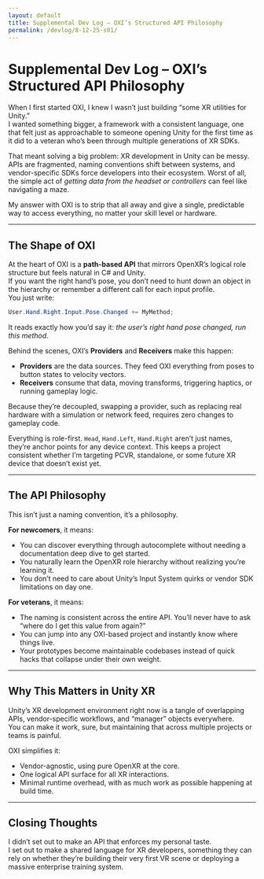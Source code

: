 ```yaml
---
layout: default
title: Supplemental Dev Log — OXI’s Structured API Philosophy
permalink: /devlog/8-12-25-s01/
---
```


# Supplemental Dev Log – OXI’s Structured API Philosophy

When I first started OXI, I knew I wasn’t just building “some XR utilities for Unity.”  
I wanted something bigger, a framework with a consistent language, one that felt just as approachable to someone opening Unity for the first time as it did to a veteran who’s been through multiple generations of XR SDKs.  

That meant solving a big problem: XR development in Unity can be messy.  
APIs are fragmented, naming conventions shift between systems, and vendor-specific SDKs force developers into their ecosystem. Worst of all, the simple act of *getting data from the headset or controllers* can feel like navigating a maze.  

My answer with OXI is to strip that all away and give a single, predictable way to access everything, no matter your skill level or hardware.  

---

## The Shape of OXI

At the heart of OXI is a **path-based API** that mirrors OpenXR’s logical role structure but feels natural in C# and Unity.  
If you want the right hand’s pose, you don’t need to hunt down an object in the hierarchy or remember a different call for each input profile.  
You just write:

```csharp
User.Hand.Right.Input.Pose.Changed += MyMethod;
```

It reads exactly how you’d say it: *the user’s right hand pose changed, run this method*.  

Behind the scenes, OXI’s **Providers** and **Receivers** make this happen:

- **Providers** are the data sources. They feed OXI everything from poses to button states to velocity vectors.  
- **Receivers** consume that data, moving transforms, triggering haptics, or running gameplay logic.  

Because they’re decoupled, swapping a provider, such as replacing real hardware with a simulation or network feed, requires zero changes to gameplay code.  

Everything is role-first. `Head`, `Hand.Left`, `Hand.Right` aren’t just names, they’re anchor points for any device context. This keeps a project consistent whether I’m targeting PCVR, standalone, or some future XR device that doesn’t exist yet.  

---

## The API Philosophy

This isn’t just a naming convention, it’s a philosophy.  

**For newcomers**, it means:  
- You can discover everything through autocomplete without needing a documentation deep dive to get started.  
- You naturally learn the OpenXR role hierarchy without realizing you’re learning it.  
- You don’t need to care about Unity’s Input System quirks or vendor SDK limitations on day one.  

**For veterans**, it means:  
- The naming is consistent across the entire API. You’ll never have to ask “where do I get this value from again?”  
- You can jump into any OXI-based project and instantly know where things live.  
- Your prototypes become maintainable codebases instead of quick hacks that collapse under their own weight.  

---

## Why This Matters in Unity XR

Unity’s XR development environment right now is a tangle of overlapping APIs, vendor-specific workflows, and “manager” objects everywhere.  
You can make it work, sure, but maintaining that across multiple projects or teams is painful.  

OXI simplifies it:  
- Vendor-agnostic, using pure OpenXR at the core.  
- One logical API surface for all XR interactions.  
- Minimal runtime overhead, with as much work as possible happening at build time.  

---

## Closing Thoughts

I didn’t set out to make an API that enforces my personal taste.  
I set out to make a shared language for XR developers, something they can rely on whether they’re building their very first VR scene or deploying a massive enterprise training system.
